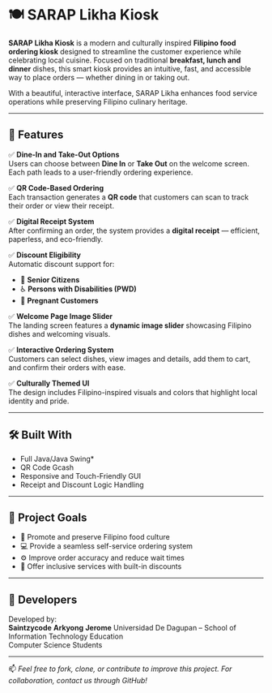 # 🍽️ SARAP Likha Kiosk

**SARAP Likha Kiosk** is a modern and culturally inspired **Filipino food ordering kiosk** designed to streamline the customer experience while celebrating local cuisine. Focused on traditional **breakfast, lunch and dinner** dishes, this smart kiosk provides an intuitive, fast, and accessible way to place orders — whether dining in or taking out.

With a beautiful, interactive interface, SARAP Likha enhances food service operations while preserving Filipino culinary heritage.

---

## 📌 Features

✅ **Dine-In and Take-Out Options**  
Users can choose between **Dine In** or **Take Out** on the welcome screen. Each path leads to a user-friendly ordering experience.

✅ **QR Code-Based Ordering**  
Each transaction generates a **QR code** that customers can scan to track their order or view their receipt.

✅ **Digital Receipt System**  
After confirming an order, the system provides a **digital receipt** — efficient, paperless, and eco-friendly.

✅ **Discount Eligibility**  
Automatic discount support for:
- 🧓 **Senior Citizens**
- ♿ **Persons with Disabilities (PWD)**
- 🤰 **Pregnant Customers**

✅ **Welcome Page Image Slider**  
The landing screen features a **dynamic image slider** showcasing Filipino dishes and welcoming visuals.

✅ **Interactive Ordering System**  
Customers can select dishes, view images and details, add them to cart, and confirm their orders with ease.

✅ **Culturally Themed UI**  
The design includes Filipino-inspired visuals and colors that highlight local identity and pride.

---

## 🛠️ Built With

- Full Java/Java Swing*
- QR Code Gcash
- Responsive and Touch-Friendly GUI
- Receipt and Discount Logic Handling

---

## 🎯 Project Goals

- 🥘 Promote and preserve Filipino food culture  
- 💻 Provide a seamless self-service ordering system  
- ⚙️ Improve order accuracy and reduce wait times  
- 🤝 Offer inclusive services with built-in discounts  

---

## 👥 Developers

Developed by:  
**Saintzycode**
**Arkyong**
**Jerome**
Universidad De Dagupan – School of Information Technology Education  
Computer Science Students  

---

📫 *Feel free to fork, clone, or contribute to improve this project. For collaboration, contact us through GitHub!*

